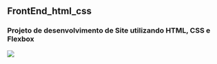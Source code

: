 ## FrontEnd_html_css
### Projeto de desenvolvimento de Site utilizando HTML, CSS e Flexbox
<img align="center" src="https://user-images.githubusercontent.com/79602519/200396333-84905640-58d0-4100-95d8-2848196b40ad.png"/>

